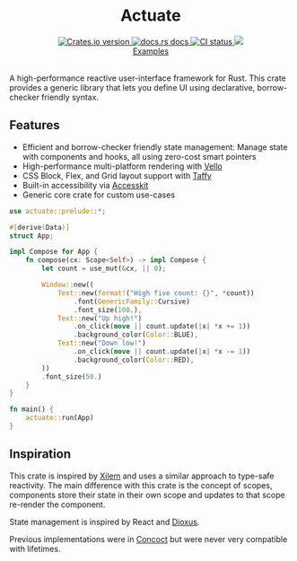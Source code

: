 <div align="center">
  <h1>Actuate</h1>
  <a href="https://crates.io/crates/actuate">
    <img src="https://img.shields.io/crates/v/actuate?style=flat-square"
    alt="Crates.io version" />
  </a>
  <a href="https://docs.rs/actuate">
    <img src="https://img.shields.io/badge/docs-latest-blue.svg?style=flat-square"
      alt="docs.rs docs" />
  </a>
   <a href="https://github.com/actuate-rs/actuate/actions">
    <img src="https://github.com/actuate-rs/actuate/actions/workflows/ci.yml/badge.svg"
      alt="CI status" />
  </a>
  <a href="https://discord.gg/AbyAdew3">
    <img src="https://img.shields.io/discord/1306713440873877576.svg?label=&logo=discord&logoColor=ffffff&color=7389D8&labelColor=6A7EC2" />
</div>

<div align="center">
 <a href="https://github.com/actuate-rs/actuate/tree/main/examples">Examples</a>
</div>

<br />

A high-performance reactive user-interface framework for Rust.
This crate provides a generic library that lets you define UI using declarative, borrow-checker friendly syntax.

## Features
 - Efficient and borrow-checker friendly state management: Manage state with components and hooks, all using zero-cost smart pointers
 - High-performance multi-platform rendering with [Vello](https://github.com/linebender/vello)
 - CSS Block, Flex, and Grid layout support with [Taffy](https://github.com/DioxusLabs/taffy)
 - Built-in accessibility via [Accesskit](https://github.com/AccessKit/accesskit)
 - Generic core crate for custom use-cases

```rust
use actuate::prelude::*;

#[derive(Data)]
struct App;

impl Compose for App {
    fn compose(cx: Scope<Self>) -> impl Compose {
        let count = use_mut(&cx, || 0);

        Window::new((
            Text::new(format!("High five count: {}", *count))
                .font(GenericFamily::Cursive)
                .font_size(100.),
            Text::new("Up high!")
                .on_click(move || count.update(|x| *x += 1))
                .background_color(Color::BLUE),
            Text::new("Down low!")
                .on_click(move || count.update(|x| *x -= 1))
                .background_color(Color::RED),
        ))
        .font_size(50.)
    }
}

fn main() {
    actuate::run(App)
}
```

## Inspiration
This crate is inspired by [Xilem](https://github.com/linebender/xilem) and uses a similar approach to type-safe reactivity. The main difference with this crate is the concept of scopes, components store their state in their own scope and updates to that scope re-render the component.

State management is inspired by React and [Dioxus](https://github.com/DioxusLabs/dioxus).

Previous implementations were in [Concoct](https://github.com/concoct-rs/concoct) but were never very compatible with lifetimes.
